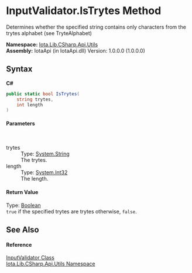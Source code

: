 # InputValidator.IsTrytes Method 
 

Determines whether the specified string contains only characters from the trytes alphabet (see TryteAlphabet)

**Namespace:**&nbsp;<a href="N_Iota_Lib_CSharp_Api_Utils">Iota.Lib.CSharp.Api.Utils</a><br />**Assembly:**&nbsp;IotaApi (in IotaApi.dll) Version: 1.0.0.0 (1.0.0.0)

## Syntax

**C#**<br />
``` C#
public static bool IsTrytes(
	string trytes,
	int length
)
```


#### Parameters
&nbsp;<dl><dt>trytes</dt><dd>Type: <a href="http://msdn2.microsoft.com/en-us/library/s1wwdcbf" target="_blank">System.String</a><br />The trytes.</dd><dt>length</dt><dd>Type: <a href="http://msdn2.microsoft.com/en-us/library/td2s409d" target="_blank">System.Int32</a><br />The length.</dd></dl>

#### Return Value
Type: <a href="http://msdn2.microsoft.com/en-us/library/a28wyd50" target="_blank">Boolean</a><br />`true` if the specified trytes are trytes otherwise, `false`.

## See Also


#### Reference
<a href="T_Iota_Lib_CSharp_Api_Utils_InputValidator">InputValidator Class</a><br /><a href="N_Iota_Lib_CSharp_Api_Utils">Iota.Lib.CSharp.Api.Utils Namespace</a><br />